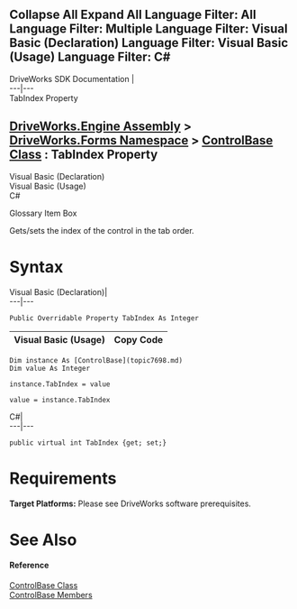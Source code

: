        

 Collapse All Expand All  Language Filter: All  Language Filter: Multiple  Language Filter: Visual Basic (Declaration) Language Filter: Visual Basic (Usage) Language Filter: C#  
---  
DriveWorks SDK Documentation  |   
---|---  
TabIndex Property   
  
[DriveWorks.Engine Assembly](topic2156.md) > [DriveWorks.Forms Namespace](topic7266.md) > [ControlBase Class](topic7698.md) : TabIndex Property  
---  
  
Visual Basic (Declaration)    
Visual Basic (Usage)    
C# 

Glossary Item Box

Gets/sets the index of the control in the tab order. 

# Syntax

Visual Basic (Declaration)|   
---|---  
      
    
    Public Overridable Property TabIndex As Integer  
  
Visual Basic (Usage)| Copy Code  
---|---  
      
    
    Dim instance As [ControlBase](topic7698.md)
    Dim value As Integer
     
    instance.TabIndex = value
     
    value = instance.TabIndex  
  
C#|   
---|---  
      
    
    public virtual int TabIndex {get; set;}  
  
# Requirements

**Target Platforms:** Please see DriveWorks software prerequisites.

# See Also

#### Reference

[ControlBase Class](topic7698.md)   
[ControlBase Members](topic7699.md)


